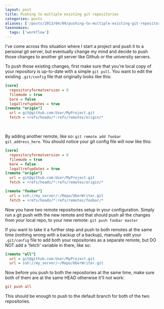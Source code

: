 ```yaml
---
layout: post
title: Pushing to multiple existing git repositories
categories: posts
aliases: ['/posts/2013/04/09/pushing-to-multiple-existing-git-repositories']
taxonomies:
  tags: ['workflow']
---
```


I've come across this situation where I start a project and push it to a personal git server, but eventually change my mind and decide to push those changes to another git server like Github or the university servers.

To push those existing changes, first make sure that you're local copy of your repository is up-to-date with a simple `git pull`. You want to edit the existing `.git/config` file that originally looks like this:

~~~ ini
[core]
  repositoryformatversion = 0
  filemode = true
  bare = false
  logallrefupdates = true
[remote "origin"]
  url = git@github.com:User/MyProject.git
  fetch = +refs/heads/*:refs/remotes/origin/*
~~~
<br>

By adding another remote, like so: `git remote add foobar git_address_here`. You should notice your git config file will now like this:

~~~ ini
[core]
  repositoryformatversion = 0
  filemode = true
  bare = false
  logallrefupdates = true
[remote "origin"]
  url = git@github.com:User/MyProject.git
  fetch = +refs/heads/*:refs/remotes/origin/*

[remote "foobar"]
  url = ssh://my_server/~/Repo/UberWriter.git
  fetch = +refs/heads/*:refs/remotes/foobar/*
~~~


Now you have two remote repositories setup in your configuration. Simply run a git push with the new remote and that should push all the changes from your local repo, to your new remote: `git push foobar master`

If you want to take it a further step and push to both remotes at the same time (nothing wrong with a backup of a backup), manually edit your `.git/config` file to add both your repositories as a separate remote, but DO NOT add a 'fetch' variable in there, like so:

~~~ ini
[remote "all"]
  url = git@github.com:User/MyProject.git
  url = ssh://my_server/~/Repo/UberWriter.git
~~~

Now before you push to both the repositories at the same time, make sure both of them are at the same HEAD otherwise it'll not work:

~~~ ini
git push all
~~~

This should be enough to push to the default branch for both of the two repositories.
